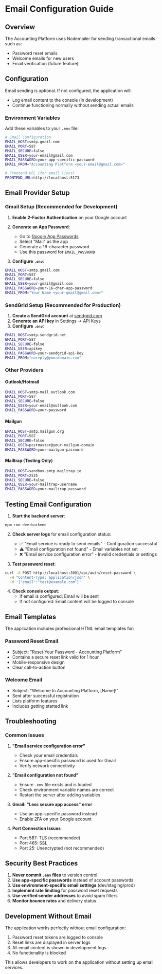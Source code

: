# Email Configuration Guide

## Overview

The Accounting Platform uses Nodemailer for sending transactional emails such as:
- Password reset emails
- Welcome emails for new users
- Email verification (future feature)

## Configuration

Email sending is optional. If not configured, the application will:
- Log email content to the console (in development)
- Continue functioning normally without sending actual emails

### Environment Variables

Add these variables to your `.env` file:

```bash
# Email Configuration
EMAIL_HOST=smtp.gmail.com
EMAIL_PORT=587
EMAIL_SECURE=false
EMAIL_USER=your-email@gmail.com
EMAIL_PASSWORD=your-app-specific-password
EMAIL_FROM="Accounting Platform <your-email@gmail.com>"

# Frontend URL (for email links)
FRONTEND_URL=http://localhost:5173
```

## Email Provider Setup

### Gmail Setup (Recommended for Development)

1. **Enable 2-Factor Authentication** on your Google account
2. **Generate an App Password**:
   - Go to [Google App Passwords](https://myaccount.google.com/apppasswords)
   - Select "Mail" as the app
   - Generate a 16-character password
   - Use this password for `EMAIL_PASSWORD`

3. **Configure `.env`**:
```bash
EMAIL_HOST=smtp.gmail.com
EMAIL_PORT=587
EMAIL_SECURE=false
EMAIL_USER=your-gmail@gmail.com
EMAIL_PASSWORD=your-16-char-app-password
EMAIL_FROM="Your Name <your-gmail@gmail.com>"
```

### SendGrid Setup (Recommended for Production)

1. **Create a SendGrid account** at [sendgrid.com](https://sendgrid.com)
2. **Generate an API key** in Settings → API Keys
3. **Configure `.env`**:
```bash
EMAIL_HOST=smtp.sendgrid.net
EMAIL_PORT=587
EMAIL_SECURE=false
EMAIL_USER=apikey
EMAIL_PASSWORD=your-sendgrid-api-key
EMAIL_FROM="noreply@yourdomain.com"
```

### Other Providers

#### Outlook/Hotmail
```bash
EMAIL_HOST=smtp-mail.outlook.com
EMAIL_PORT=587
EMAIL_SECURE=false
EMAIL_USER=your-email@outlook.com
EMAIL_PASSWORD=your-password
```

#### Mailgun
```bash
EMAIL_HOST=smtp.mailgun.org
EMAIL_PORT=587
EMAIL_SECURE=false
EMAIL_USER=postmaster@your-mailgun-domain
EMAIL_PASSWORD=your-mailgun-password
```

#### Mailtrap (Testing Only)
```bash
EMAIL_HOST=sandbox.smtp.mailtrap.io
EMAIL_PORT=2525
EMAIL_SECURE=false
EMAIL_USER=your-mailtrap-username
EMAIL_PASSWORD=your-mailtrap-password
```

## Testing Email Configuration

1. **Start the backend server**:
```bash
npm run dev:backend
```

2. **Check server logs** for email configuration status:
   - ✅ "Email service is ready to send emails" - Configuration successful
   - ⚠️ "Email configuration not found" - Email variables not set
   - ❌ "Email service configuration error" - Invalid credentials or settings

3. **Test password reset**:
```bash
curl -X POST http://localhost:3001/api/auth/reset-password \
  -H "Content-Type: application/json" \
  -d '{"email":"test@example.com"}'
```

4. **Check console output**:
   - If email is configured: Email will be sent
   - If not configured: Email content will be logged to console

## Email Templates

The application includes professional HTML email templates for:

### Password Reset Email
- Subject: "Reset Your Password - Accounting Platform"
- Contains a secure reset link valid for 1 hour
- Mobile-responsive design
- Clear call-to-action button

### Welcome Email
- Subject: "Welcome to Accounting Platform, [Name]!"
- Sent after successful registration
- Lists platform features
- Includes getting started link

## Troubleshooting

### Common Issues

1. **"Email service configuration error"**
   - Check your email credentials
   - Ensure app-specific password is used for Gmail
   - Verify network connectivity

2. **"Email configuration not found"**
   - Ensure `.env` file exists and is loaded
   - Check environment variable names are correct
   - Restart the server after adding variables

3. **Gmail: "Less secure app access" error**
   - Use an app-specific password instead
   - Enable 2FA on your Google account

4. **Port Connection Issues**
   - Port 587: TLS (recommended)
   - Port 465: SSL
   - Port 25: Unencrypted (not recommended)

## Security Best Practices

1. **Never commit `.env` files** to version control
2. **Use app-specific passwords** instead of account passwords
3. **Use environment-specific email settings** (dev/staging/prod)
4. **Implement rate limiting** for password reset requests
5. **Use verified sender addresses** to avoid spam filters
6. **Monitor bounce rates** and delivery status

## Development Without Email

The application works perfectly without email configuration:

1. Password reset tokens are logged to console
2. Reset links are displayed in server logs
3. All email content is shown in development logs
4. No functionality is blocked

This allows developers to work on the application without setting up email services.